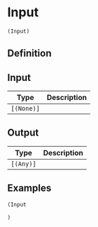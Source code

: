 # Input

```clojure
(Input)
```

## Definition


## Input
| Type | Description |
|------|-------------|
| `[(None)]` |  |


## Output
| Type | Description |
|------|-------------|
| `[(Any)]` |  |


## Examples

```clojure
(Input

)
```
